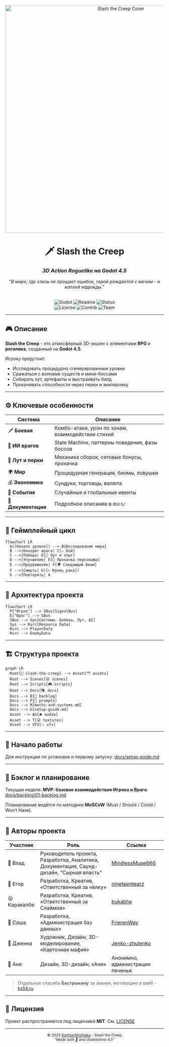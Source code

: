 <div align="center">
  <img src="docs/media/cover-placeholder.png" width="720" alt="Slash the Creep Cover"/>
  <br>
  <h1>🗡️ Slash the Creep</h1>
  <h3><i>3D Action Roguelike на Godot 4.5</i></h3>
  <q><i>В мире, где слизь не прощает ошибок, герой рождается с мечом - и каплей надежды.</i></q>
  <br>
  <br>

![Godot](https://img.shields.io/badge/Engine-Godot-blue?logo=godot-engine&logoColor=white) ![Readme](https://img.shields.io/badge/Docs-README-yellow?logo=readme&logoColor=white) ![Status](https://img.shields.io/badge/Status-Pre--Alpha-orange?logo=github)<br>![License](https://img.shields.io/badge/License-MIT-ffff00?logo=instacart&logoColor=white) ![Contrib](https://img.shields.io/badge/Contribs-Welcome-brightgreen?logo=github&logoColor=white) ![Team](https://img.shields.io/badge/Team-KontsertKishlaka-purple?logo=refinedgithub&logoColor=white)

</div>

---

## 🎮 Описание

**Slash the Creep** - это атмосферный 3D-экшен с элементами **RPG** и **рогалика**, созданный на **Godot 4.5**.  

Игроку предстоит:

- Исследовать процедурно сгенерированные уровни
- Сражаться с волнами существ и мини-боссами
- Собирать лут, артефакты и выстраивать билд
- Прокачивать способности через перки и экипировку

---

## ⚙️ Ключевые особенности

| Система             | Описание                                          |
| ------------------- | ------------------------------------------------- |
| 🗡️ **Боевая**       | Комбо-атаки, урон по зонам, взаимодействие стихий |
| 🧠 **ИИ врагов**    | State Machine, паттерны поведения, фазы боссов    |
| 💎 **Лут и перки**  | Механика сборок, сетовые бонусы, прокачка         |
| 🌍 **Мир**          | Процедурная генерация, биомы, ловушки             |
| 💰 **Экономика**    | Сундуки, торговцы, валюта                         |
| 🔔 **События**      | Случайные и глобальные ивенты                     |
| 📜 **Документация** | Подробное описание в `docs/`                      |

---

## 🔁 Геймплейный цикл

```mermaid
flowchart LR
  A([Начало уровня]) --> B{Исследование мира}
  B -->|Находит врага| C[⚔️ Бой]
  C -->|Победа| D[💎 Лут и опыт]
  D -->|Улучшение| E[🧙 Прокачка персонажа]
  E -->|Продвижение| F[🌍 Следующий биом]
  F -->|Смерть| G([💀 Конец рана])
  G -->|Повторить| A
```

---

## 🧩 Архитектура проекта

```mermaid
flowchart LR
  P["Игрок"] --> SBus[SignalBus]
  E["Враг"] --> SBus
  SBus --> Sys[Система: Боёвка, Лут, AI]
  Sys --> Rsrc[Resource Data]
  Rsrc --> PlayerData
  Rsrc --> EnemyData
```

---

## 🏗️ Структура проекта

```mermaid
graph LR
  Root[📁 slash-the-creep] --> Asset[🗂️ assets]
  Root --> Scenes[😜 scenes]
  Root --> Scripts[🎮 scripts]
  Root --> Docs[📚 docs]
  Docs --> B[🥕 backlog]
  Docs --> P[📁 prompts]
  Docs --> M[mechs-and-systems.md]
  Docs --> G[setup-guide.md]
  Asset --> AU[🛎️ audio]
  Asset --> T[😜 textures]
  Asset --> VFX[💥 vfx]
```

---

## 🚀 Начало работы

Для инструкции по установке и первому запуску: [docs/setup-guide.md](./docs/setup-guide.md)

---

## 📅 Бэклог и планирование

Текущая неделя:
**MVP: базовое взаимодействие Игрока и Врага**: [docs/backlog/01-backlog.md](./docs/backlog/01-backlog.md)

Планирование ведётся по методике **MoSCoW** (Must / Should / Could / Won’t Have).

---

## 👥 Авторы проекта

| Участник     | Роль                                                                                     | Ссылка                                                |
| ------------ | ---------------------------------------------------------------------------------------- | ----------------------------------------------------- |
| 🧀 Влад      | Руководитель проекта, Разработка, Аналитика, Документация, Саунд-дизайн, "Сырная власть" | [MindlessMuse666](https://github.com/MindlessMuse666) |
| 🔪 Егор      | Разработка, Креатив, «Ответственный за чёлку»                                            | [nineteentearz](https://github.com/nineteentearz)     |
| 😜 Каракалбе | Разработка, Креатив, «Ответственный за Слаймов»                                          | [bukabtw](https://github.com/bukabtw)                 |
| 🐢 Саша      | Разработка, «Администрация баз данных»                                                   | [FrierenWay](https://github.com/FrierenWay)           |
| 🎨 Дженна    | Художник, Дизайн, 3D-моделирование, «Карточная мафия»                                    | [Jenko-zhulenko](https://github.com/Jenko-zhulenko)   |
| 🌸 Аня       | Дизайн, 3D-дизайн, «Аня»                                                                 | Анонимно, администрации печенья                       |

> Отдельное спасибо **Бастрыкину** за знания, мотивацию и вайб - [ks54.ru](https://www.ks54.ru/)

---

## 📄 Лицензия

Проект распространяется под лицензией **MIT**.
См. [LICENSE](./LICENSE)

---

<div align="center"> <sub>© 2025 <a href="https://github.com/KontsertKishlaka">KontsertKishlaka</a> - Slash the Creep</sub><br/> <sup><i>“Made with 💙 and Godotshina 4.5”</i></sup> </div>
